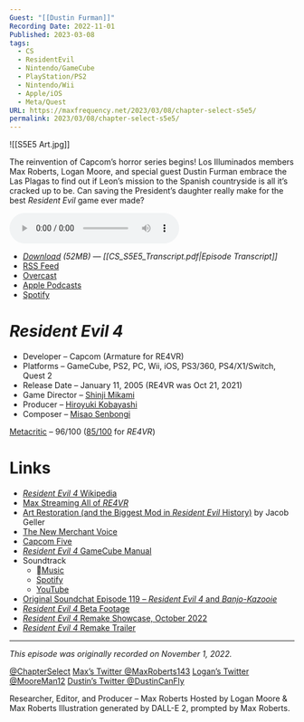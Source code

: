 ```yaml
---
Guest: "[[Dustin Furman]]"
Recording Date: 2022-11-01
Published: 2023-03-08
tags:
  - CS
  - ResidentEvil
  - Nintendo/GameCube
  - PlayStation/PS2
  - Nintendo/Wii
  - Apple/iOS
  - Meta/Quest
URL: https://maxfrequency.net/2023/03/08/chapter-select-s5e5/
permalink: 2023/03/08/chapter-select-s5e5/
---
```

![[S5E5 Art.jpg]]

The reinvention of Capcom’s horror series begins! Los Illuminados members Max Roberts, Logan Moore, and special guest Dustin Furman embrace the Las Plagas to find out if Leon’s mission to the Spanish countryside is all it’s cracked up to be. Can saving the President’s daughter really make for the best *Resident Evil* game ever made?

<audio controls>
  <source src="https://traffic.libsyn.com/chapterselectpod/CS_S5E5_Final.mp3">
</audio>

- *[Download](https://traffic.libsyn.com/chapterselectpod/CS_S5E5_Final.mp3) (52MB)  — [[CS_S5E5_Transcript.pdf|Episode Transcript]]*
- [RSS Feed](https://chapterselectpod.libsyn.com/rss)
- [Overcast](https://overcast.fm/itunes1568777352/chapter-select)
- [Apple Podcasts](https://podcasts.apple.com/us/podcast/chapter-select/id1568777352)
- [Spotify](https://open.spotify.com/show/4f1TLZXbwtSX7uHROe9KlS)
# *Resident Evil 4*

- Developer – Capcom (Armature for RE4VR)
- Platforms – GameCube, PS2, PC, Wii, iOS, PS3/360, PS4/X1/Switch, Quest 2
- Release Date – January 11, 2005 (RE4VR was Oct 21, 2021)
- Game Director – [Shinji Mikami](https://en.wikipedia.org/wiki/Shinji_Mikami)
- Producer – [Hiroyuki Kobayashi](https://en.wikipedia.org/wiki/Hiroyuki_Kobayashi_(producer))
- Composer – [Misao Senbongi](https://www.mobygames.com/developer/sheet/view/developerId,88434/)

[Metacritic](https://www.metacritic.com/game/gamecube/resident-evil-4) – 96/100 ([85/100](https://www.metacritic.com/game/pc/resident-evil-4-vr-oculus-quest-2) for *RE4VR*)
# Links

- [*Resident Evil 4* Wikipedia](https://en.wikipedia.org/wiki/Resident_Evil_4)
- [Max Streaming All of *RE4VR*](https://youtube.com/playlist?list=PLxCxW3Sbhy5Z7jiYi0aoQAU0ZRIaBjNJR)
- [Art Restoration (and the Biggest Mod in *Resident Evil* History)](https://youtu.be/7uJuTKyM4rQ) by Jacob Geller
- [The New Merchant Voice](https://youtube.com/watch?v=9e_U2Uz_hr8&t=3004)
- [Capcom Five](https://en.wikipedia.org/wiki/Capcom_Five)
- [*Resident Evil 4* GameCube Manual](http://static.capcom.com/manuals/re4/RE4_GC_DMNL_EN.pdf)
- Soundtrack
	- [Music](https://music.apple.com/gb/album/resident-evil-4-sound-collection/1329345078)
	- [Spotify](https://open.spotify.com/album/17E5tbNHce6M2Le73VpoUY)
	- [YouTube](https://youtube.com/playlist?list=PLAs1Kha_R9dIvc0eE-BYV765HqlUTLni6)
- [Original Soundchat Episode 119 – *Resident Evil 4* and *Banjo-Kazooie*](https://anondino.squarespace.com/osc/2021/5/4/osc-119-resident-evil-4-amp-banjo-kazooie)
- [*Resident Evil 4* Beta Footage](https://youtu.be/ojtbdcJP6SU)
- [*Resident Evil 4* Remake Showcase, October 2022](https://youtube.com/watch?v=9e_U2Uz_hr8&t=2583)
- [*Resident Evil 4* Remake Trailer](https://youtu.be/E69tKrfEQag)

---
*This episode was originally recorded on November 1, 2022.*

[@ChapterSelect](https://www.twitter.com/chapterselect)
[Max’s Twitter @MaxRoberts143](https://www.twitter.com/maxroberts143)
[Logan’s Twitter @MooreMan12](https://www.twitter.com/mooreman12)
[Dustin’s Twitter @DustinCanFly](https://www.twitter.com/DustinCanFly)

Researcher, Editor, and Producer – Max Roberts
Hosted by Logan Moore & Max Roberts
Illustration generated by DALL-E 2, prompted by Max Roberts.